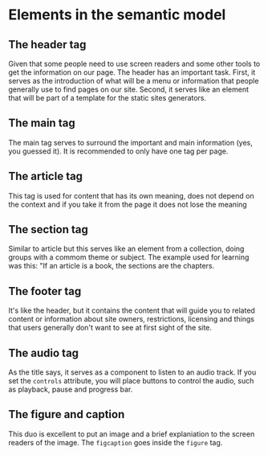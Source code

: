 # Elements in the semantic model

## The header tag

Given that some people need to use screen readers and some other tools to get the information on our page. The header has an important task. First, it serves as the introduction of what will be a menu or information that people generally use to find pages on our site.
Second, it serves like an element that will be part of a template for the static sites generators.

## The main tag

The main tag serves to surround the important and main information (yes, you guessed it). It is recommended to only have one tag per page.

## The article tag

This tag is used for content that has its own meaning, does not depend on the context and if you take it from the page it does not lose the meaning

## The section tag

Similar to article but this serves like an element from a collection, doing groups with a commom theme or subject.
The example used for learning was this: "If an article is a book, the sections are the chapters.

## The footer tag

It's like the header, but it contains the content that will guide you to related content or information about site owners, restrictions, licensing and things that users generally don't want to see at first sight of the site.

## The audio tag

As the title says, it serves as a component to listen to an audio track. If you set the `controls` attribute, you will place buttons to control the audio, such as playback, pause and progress bar.

## The figure and caption

This duo is excellent to put an image and a brief explaniation to the screen readers of the image. The `figcaption` goes inside the `figure` tag.
